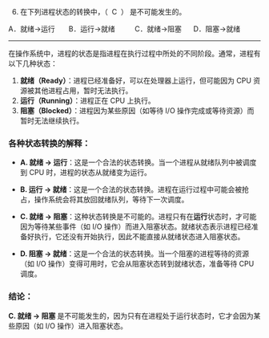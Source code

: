 6. 在下列进程状态的转换中，（  C  ） 是不可能发生的。

A．就绪→运行       B．运行→就绪          C．就绪→阻塞      D．阻塞→就绪

---

在操作系统中，进程的状态是指进程在执行过程中所处的不同阶段。通常，进程有以下几种状态：

1. **就绪（Ready）**：进程已经准备好，可以在处理器上运行，但可能因为 CPU 资源被其他进程占用，暂时无法执行。
2. **运行（Running）**：进程正在 CPU 上执行。
3. **阻塞（Blocked）**：进程因为某些原因（如等待 I/O 操作完成或等待资源）而暂时无法继续执行。

### 各种状态转换的解释：
- **A. 就绪 → 运行**：这是一个合法的状态转换。当一个进程从就绪队列中被调度到 CPU 时，进程的状态从就绪变为运行。
  
- **B. 运行 → 就绪**：这是一个合法的状态转换。进程在运行过程中可能会被抢占，操作系统会将其放回就绪队列，等待下一次调度。

- **C. 就绪 → 阻塞**：这种状态转换是不可能的。进程只有在**运行**状态时，才可能因为等待某些事件（如 I/O 操作）而进入阻塞状态。就绪状态表示进程已经准备好执行，它还没有开始执行，因此不能直接从就绪状态进入阻塞状态。

- **D. 阻塞 → 就绪**：这是一个合法的状态转换。当一个阻塞的进程等待的资源（如 I/O 操作）变得可用时，它会从阻塞状态转到就绪状态，准备等待 CPU 调度。

### 结论：
**C. 就绪 → 阻塞** 是不可能发生的，因为只有在进程处于运行状态时，它才会因为某些原因（如 I/O 操作）进入阻塞状态。